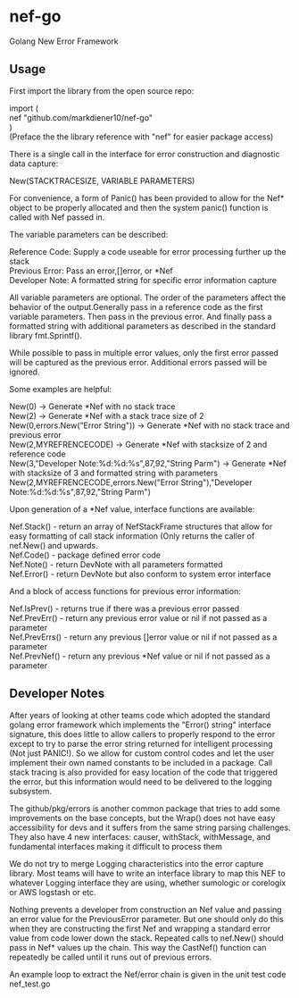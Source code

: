 # nef-go

Golang New Error Framework

## Usage

First import the library from the open source repo:

import (  
	nef "github.com/markdiener10/nef-go"  
)  
(Preface the the library reference with "nef" for easier package access)  

There is a single call in the interface for error construction and diagnostic data capture:

New(STACKTRACESIZE, VARIABLE PARAMETERS)
	
For convenience, a form of Panic() has been provided to allow for the Nef* object to be properly allocated and then the system panic() function is called with Nef passed in.

The variable parameters can be described:

Reference Code: Supply a code useable for error processing further up the stack  
Previous Error: Pass an error,[]error, or *Nef  
Developer Note: A formatted string for specific error information capture  

All variable parameters are optional. The order of the parameters affect the behavior of the output.Generally pass in a reference code as the first variable parameters.  Then pass in the previous error.  And finally pass a formatted string with additional parameters as described in the standard library fmt.Sprintf().  

While possible to pass in multiple error values, only the first error passed will be captured as the previous error.  Additional errors passed will be ignored.

Some examples are helpful:

New(0) -> Generate *Nef with no stack trace  
New(2) -> Generate *Nef with a stack trace size of 2  
New(0,errors.New("Error String")) -> Generate *Nef with no stack trace and previous error  
New(2,MYREFRENCECODE) -> Generate *Nef with stacksize of 2 and reference code  
New(3,"Developer Note:%d:%d:%s",87,92,"String Parm") -> Generate *Nef with stacksize of 3 and formatted string with parameters  
New(2,MYREFRENCECODE,errors.New("Error String"),"Developer Note:%d:%d:%s",87,92,"String Parm")  

Upon generation of a *Nef value, interface functions are available:

Nef.Stack() - return an array of NefStackFrame structures that allow for easy formatting of call stack information (Only returns the caller of nef.New() and upwards.  
Nef.Code() - package defined error code  
Nef.Note() - return DevNote with all parameters formatted  
Nef.Error() - return DevNote but also conform to system error interface  

And a block of access functions for previous error information:  

Nef.IsPrev() - returns true if there was a previous error passed  
Nef.PrevErr() - return any previous error value or nil if not passed as a parameter  
Nef.PrevErrs() - return any previous []error value or nil if not passed as a parameter  
Nef.PrevNef() - return any previous *Nef value or nil if not passed as a parameter  

## Developer Notes

After years of looking at other teams code which adopted the
standard golang error framework which implements the "Error() string" interface signature, this does little to allow callers to properly respond to the error except to try to parse the error string returned for intelligent processing (Not just PANIC!).  So we allow for custom control codes and let the user implement their own named constants to be included in a package.  Call stack tracing is also provided for easy location of the code that triggered the error, but this information would need to be delivered to the logging subsystem.

The github/pkg/errors is another common package that tries to add some improvements on the base concepts, but the Wrap() does not have easy accessibility for devs and it suffers from the same string parsing challenges.  They also have 4 new interfaces: causer, withStack, withMessage, and fundamental interfaces making it difficult to process them 

We do not try to merge Logging characteristics into the error capture library.  Most teams will have to write an interface library to map this NEF to whatever Logging interface they are using, whether sumologic or corelogix or AWS logstash or etc.

Nothing prevents a developer from construction an Nef value and passing an error value for the PreviousError parameter.  But one should only do this when they are constructing the first Nef and wrapping
a standard error value from code lower down the stack.  Repeated calls to nef.New() should pass in Nef* values up the chain. This way the CastNef() function can repeatedly be called until it runs out of previous errors.

An example loop to extract the Nef/error chain is given in the unit test code nef_test.go 
